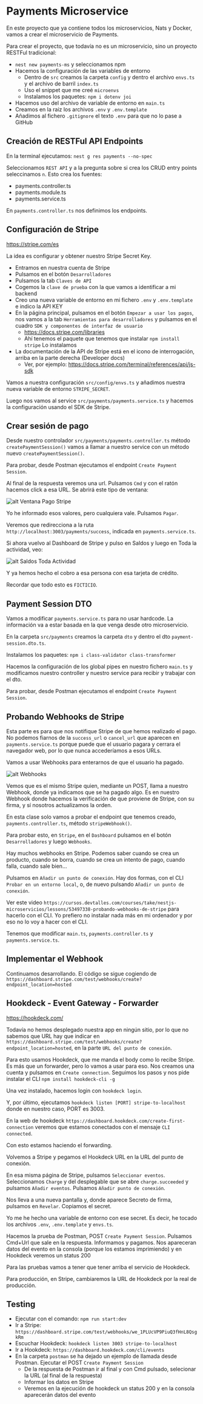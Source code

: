 # Payments Microservice

En este proyecto que ya contiene todos los microservicios, Nats y Docker, vamos a crear el microservicio de Payments.

Para crear el proyecto, que todavía no es un microservicio, sino un proyecto RESTFul tradicional:

- `nest new payments-ms` y seleccionamos npm
- Hacemos la configuración de las variables de entorno
  - Dentro de `src` creamos la carpeta `config` y dentro el archivo `envs.ts` y el archivo de barril `index.ts`
  - Uso el snippet que me creé `microenvs`
  - Instalamos los paquetes: `npm i dotenv joi`
- Hacemos uso del archivo de variable de entorno en `main.ts`
- Creamos en la raiz los archivos `.env` y `.env.template`
- Añadimos al fichero `.gitignore` el texto `.env` para que no lo pase a GitHub

## Creación de RESTFul API Endpoints

En la terminal ejecutamos: `nest g res payments --no-spec`

Seleccionamos `REST API` y a la pregunta sobre si crea los CRUD entry points seleccinamos `n`. Esto crea los fuentes:

- payments.controller.ts
- payments.module.ts
- payments.service.ts

En `payments.controller.ts` nos definimos los endpoints.

## Configuración de Stripe

https://stripe.com/es

La idea es configurar y obtener nuestro Stripe Secret Key.

- Entramos en nuestra cuenta de Stripe
- Pulsamos en el botón `Desarrolladores`
- Pulsamos la tab `Claves de API`
- Cogemos la `clave de prueba` con la que vamos a identificar a mi backend
- Creo una nueva variable de entorno en mi fichero `.env` y `.env.template` e indico la API KEY
- En la página principal, pulsamos en el botón `Empezar a usar los pagos`, nos vamos a la tab `Herramientas para desarrolladores` y pulsamos en el cuadro `SDK y componentes de interfaz de usuario`
  - https://docs.stripe.com/libraries
  - Ahí tenemos el paquete que tenemos que instalar `npm install stripe` Lo instalamos
- La documentación de la API de Stripe está en el icono de interrogación, arriba en la parte derecha (Developer docs)
  - Ver, por ejemplo: https://docs.stripe.com/terminal/references/api/js-sdk

Vamos a nuestra configuración `src/config/envs.ts` y añadimos nuestra nueva variable de entorno `STRIPE_SECRET`.

Luego nos vamos al service `src/payments/payments.service.ts` y hacemos la configuración usando el SDK de Stripe.

## Crear sesión de pago

Desde nuestro controlador `src/payments/payments.controller.ts` método `createPaymentSession()` vamos a llamar a nuestro service con un método nuevo `createPaymentSession()`.

Para probar, desde Postman ejecutamos el endpoint `Create Payment Session`.

Al final de la respuesta veremos una url. Pulsamos `Cmd` y con el ratón hacemos click a esa URL. Se abrirá este tipo de ventana:

![alt Ventana Pago Stripe](../images/Pago_Stripe.png)

Yo he informado esos valores, pero cualquiera vale. Pulsamos `Pagar`.

Veremos que redirecciona a la ruta `http://localhost:3003/payments/success`, indicada en `payments.service.ts`.

Si ahora vuelvo al Dashboard de Stripe y pulso en Saldos y luego en Toda la actividad, veo:

![alt Saldos Toda Actividad](../images/Saldos_Toda_Actividad.png)

Y ya hemos hecho el cobro a esa persona con esa tarjeta de crédito.

Recordar que todo esto es `FICTICIO`.

## Payment Session DTO

Vamos a modificar `payments.service.ts` para no usar hardcode. La información va a estar basada en la que venga desde otro microservicio.

En la carpeta `src/payments` creamos la carpeta `dto` y dentro el dto `payment-session.dto.ts`.

Instalamos los paquetes: `npm i class-validator class-transformer`

Hacemos la configuración de los global pipes en nuestro fichero `main.ts` y modificamos nuestro controller y nuestro service para recibir y trabajar con el dto.

Para probar, desde Postman ejecutamos el endpoint `Create Payment Session`.

## Probando Webhooks de Stripe

Esta parte es para que nos notifique Stripe de que hemos realizado el pago. No podemos fiarnos de la `success_url` o `cancel_url` que aparecen en `payments.service.ts` porque puede que el usuario pagara y cerrara el navegador web, por lo que nunca accederíamos a esos URLs.

Vamos a usar Webhooks para enterarnos de que el usuario ha pagado.

![alt Webhooks](../images/Stripe_Webhook.png)

Vemos que es el mismo Stripe quien, mediante un POST, llama a nuestro Webhook, donde ya indicamos que se ha pagado algo. Es en nuestro Webhook donde hacemos la verificación de que proviene de Stripe, con su firma, y sí nosotros actualizamos la orden.

En esta clase solo vamos a probar el endpoint que tenemos creado, `payments.controller.ts`, método `stripeWebhook()`.

Para probar esto, en `Stripe`, en el `Dashboard` pulsamos en el botón `Desarrolladores` y luego `Webhooks`.

Hay muchos webhooks en Stripe. Podemos saber cuando se crea un producto, cuando se borra, cuando se crea un intento de pago, cuando falla, cuando sale bien...

Pulsamos en `Añadir un punto de conexión`. Hay dos formas, con el CLI `Probar en un entorno local`, o, de nuevo pulsando `Añadir un punto de conexión`.

Ver este video `https://cursos.devtalles.com/courses/take/nestjs-microservicios/lessons/53497338-probando-webhooks-de-stripe` para hacerlo con el CLI. Yo prefiero no instalar nada más en mi ordenador y por eso no lo voy a hacer con el CLI.

Tenemos que modificar `main.ts`, `payments.controller.ts` y `payments.service.ts`.

## Implementar el Webhook

Continuamos desarrollando. El código se sigue cogiendo de `https://dashboard.stripe.com/test/webhooks/create?endpoint_location=hosted`

## Hookdeck - Event Gateway - Forwarder

https://hookdeck.com/

Todavía no hemos desplegado nuestra app en ningún sitio, por lo que no sabemos que URL hay que indicar en `https://dashboard.stripe.com/test/webhooks/create?endpoint_location=hosted`, en la parte `URL del punto de conexión`.

Para esto usamos Hookdeck, que me manda el body como lo recibe Stripe. Es más que un forwarder, pero lo vamos a usar para eso. Nos creamos una cuenta y pulsamos en `Create connection`. Seguimos los pasos y nos pide instalar el CLI `npm install hookdeck-cli -g`

Una vez instalado, hacemos login con `hookdeck login`.

Y, por último, ejecutamos `hookdeck listen [PORT] stripe-to-localhost` donde en nuestro caso, PORT es 3003.

En la web de hookdeck `https://dashboard.hookdeck.com/create-first-connection` veremos que estamos conectados con el mensaje `CLI connected`.

Con esto estamos haciendo el forwarding.

Volvemos a Stripe y pegamos el Hookdeck URL en la URL del punto de conexión.

En esa misma página de Stripe, pulsamos `Seleccionar eventos`. Seleccionamos `Charge` y del desplegable que se abre `charge.succeeded` y pulsamos `Añadir eventos`. Pulsamos `Añadir punto de conexión`.

Nos lleva a una nueva pantalla y, donde aparece Secreto de firma, pulsamos en `Revelar`. Copiamos el secret.

Yo me he hecho una variable de entorno con ese secret. Es decir, he tocado los archivos `.env`, `.env.template` y `envs.ts`.

Hacemos la prueba de Postman, POST `Create Payment Session`. Pulsamos Cmd+Url que sale en la respuesta. Informamos y pagamos. Nos apareceran datos del evento en la consola (porque los estamos imprimiendo) y en Hookdeck veremos un status 200

Para las pruebas vamos a tener que tener arriba el servicio de Hookdeck.

Para producción, en Stripe, cambiaremos la URL de Hookdeck por la real de producción.

## Testing

- Ejecutar con el comando: `npm run start:dev`
- Ir a Stripe: `https://dashboard.stripe.com/test/webhooks/we_1PLUcVP9PiuQ3fHnL8QsgkRm`
- Escuchar Hookdeck: `hookdeck listen 3003 stripe-to-localhost`
- Ir a Hookdeck: `https://dashboard.hookdeck.com/cli/events`
- En la carpeta `postman` se ha dejado un ejemplo de llamada desde Postman. Ejecutar el POST `Create Payment Session`
  - De la respuesta de Postman ir al final y con Cmd pulsado, selecionar la URL (al final de la respuesta)
  - Informar los datos en Stripe
  - Veremos en la ejecución de hookdeck un status 200 y en la consola aparecerán datos del evento
